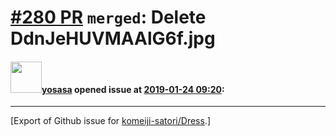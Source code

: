 # [\#280 PR](https://github.com/komeiji-satori/Dress/pull/280) `merged`: Delete DdnJeHUVMAAlG6f.jpg

#### <img src="https://avatars.githubusercontent.com/u/24895575?v=4" width="50">[yosasa](https://github.com/yosasa) opened issue at [2019-01-24 09:20](https://github.com/komeiji-satori/Dress/pull/280):






-------------------------------------------------------------------------------



[Export of Github issue for [komeiji-satori/Dress](https://github.com/komeiji-satori/Dress).]
